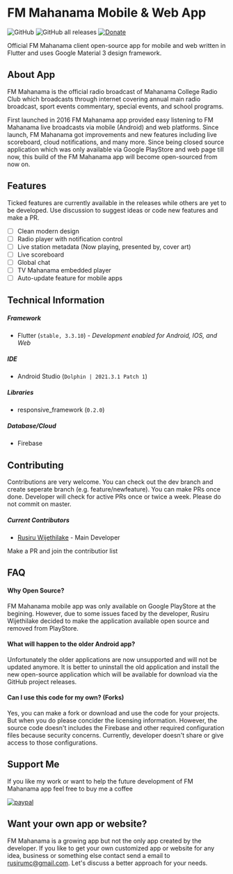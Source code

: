 # FM Mahanama Mobile & Web App

![GitHub](https://img.shields.io/github/license/RusiruWijethilake/fm_mahanama_app?style=for-the-badge) ![GitHub all releases](https://img.shields.io/github/downloads/RusiruWijethilake/fm_mahanama_app/total?style=for-the-badge) [![Donate](https://img.shields.io/badge/Donate-PayPal-green.svg?style=for-the-badge&logo=paypal)](https://www.paypal.com/donate/?hosted_button_id=KMCLTB8B2H7JC)

Official FM Mahanama client open-source app for mobile and web written in Flutter and uses Google Material 3 design framework.

## About App

FM Mahanama is the official radio broadcast of Mahanama College Radio Club which broadcasts through internet covering annual main radio broadcast, sport events commentary, special events, and school programs.

First launched in 2016 FM Mahanama app provided easy listening to FM Mahanama live broadcasts via mobile (Android) and web platforms. Since launch, FM Mahanama got improvements and new features including live scoreboard, cloud notifications, and many more. Since being closed source application which was only available via Google PlayStore and web page till now, this build of the FM Mahanama app will become open-sourced from now on.

## Features

Ticked features are currently available in the releases while others are yet to be developed. Use discussion to suggest ideas or code new features and make a PR.

* [ ]  Clean modern design
* [ ]  Radio player with notification control
* [ ]  Live station metadata (Now playing, presented by, cover art)
* [ ]  Live scoreboard
* [ ]  Global chat
* [ ]  TV Mahanama embedded player
* [ ]  Auto-update feature for mobile apps

## Technical Information

##### Framework

* Flutter (`stable, 3.3.10`) - *Development enabled for Android, IOS, and Web*

##### IDE

* Android Studio (`Dolphin | 2021.3.1 Patch 1`)

##### Libraries

* responsive_framework (`0.2.0`)

##### Database/Cloud

* Firebase


## Contributing

Contributions are very welcome. You can check out the dev branch and create seperate branch (e.g. feature/newfeature). You can make PRs once done. Developer will check for active PRs once or twice a week. Please do not commit on master.

##### Current Contributors

* [Rusiru Wijethilake](https://github.com/RusiruWijethilake) - Main Developer

Make a PR and join the contributior list


## FAQ

#### Why Open Source?

FM Mahanama mobile app was only available on Google PlayStore at the begining. However, due to some issues faced by the developer, Rusiru Wijethilake decided to make the application available open source and removed from PlayStore.

#### What will happen to the older Android app?

Unfortunately the older applications are now unsupported and will not be updated anymore. It is better to uninstall the old application and install the new open-source application which will be available for download via the GitHub project releases.

#### Can I use this code for my own? (Forks)

Yes, you can make a fork or download and use the code for your projects. But when you do please concider the licensing information. However, the source code doesn't includes the Firebase and other required configuration files because security concerns. Currently, developer doesn't share or give access to those configurations.


## Support Me

If you like my work or want to help the future development of FM Mahanama app feel free to buy me a coffee

[![paypal](https://www.paypalobjects.com/en_US/i/btn/btn_donateCC_LG.gif)](https://www.paypal.com/donate/?hosted_button_id=KMCLTB8B2H7JC)


## Want your own app or website?

FM Mahanama is a growing app but not the only app created by the developer. If you like to get your own customized app or website for any idea, business or something else contact send a email to [rusirumc@gmail.com](mailto:rusirumc@gmail.com). Let's discuss a better approach for your needs.

